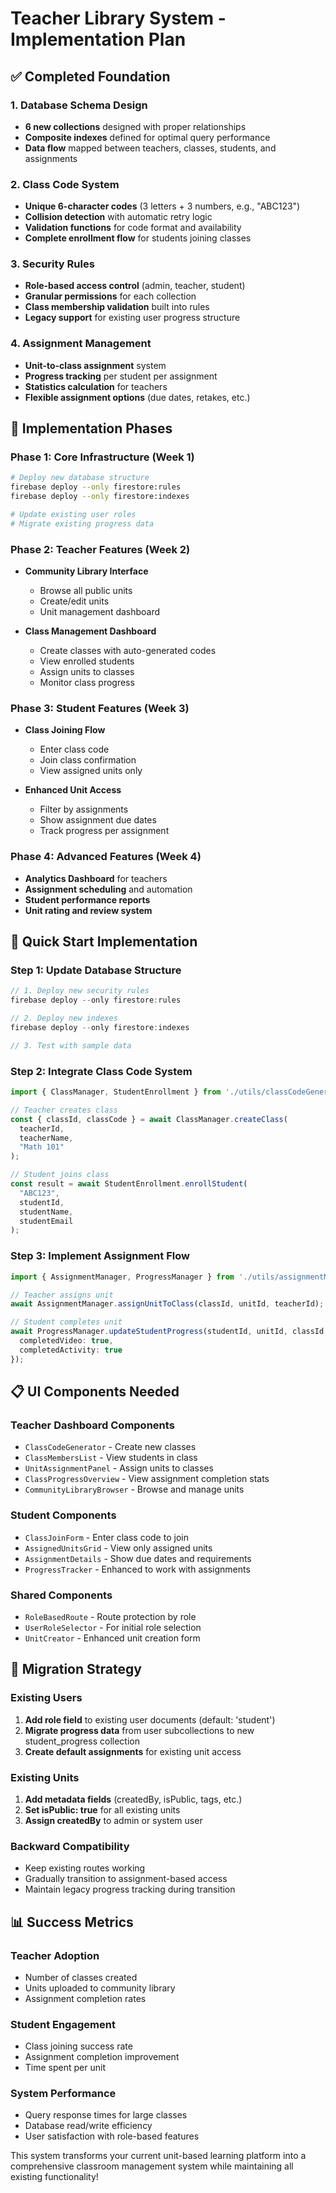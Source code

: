 # Teacher Library System - Implementation Plan

## ✅ Completed Foundation

### 1. Database Schema Design
- **6 new collections** designed with proper relationships
- **Composite indexes** defined for optimal query performance
- **Data flow** mapped between teachers, classes, students, and assignments

### 2. Class Code System
- **Unique 6-character codes** (3 letters + 3 numbers, e.g., "ABC123")
- **Collision detection** with automatic retry logic
- **Validation functions** for code format and availability
- **Complete enrollment flow** for students joining classes

### 3. Security Rules
- **Role-based access control** (admin, teacher, student)
- **Granular permissions** for each collection
- **Class membership validation** built into rules
- **Legacy support** for existing user progress structure

### 4. Assignment Management
- **Unit-to-class assignment** system
- **Progress tracking** per student per assignment
- **Statistics calculation** for teachers
- **Flexible assignment options** (due dates, retakes, etc.)

## 🔄 Implementation Phases

### Phase 1: Core Infrastructure (Week 1)
```bash
# Deploy new database structure
firebase deploy --only firestore:rules
firebase deploy --only firestore:indexes

# Update existing user roles
# Migrate existing progress data
```

### Phase 2: Teacher Features (Week 2)
- **Community Library Interface**
  - Browse all public units
  - Create/edit units
  - Unit management dashboard

- **Class Management Dashboard**
  - Create classes with auto-generated codes
  - View enrolled students
  - Assign units to classes
  - Monitor class progress

### Phase 3: Student Features (Week 3)
- **Class Joining Flow**
  - Enter class code
  - Join class confirmation
  - View assigned units only

- **Enhanced Unit Access**
  - Filter by assignments
  - Show assignment due dates
  - Track progress per assignment

### Phase 4: Advanced Features (Week 4)
- **Analytics Dashboard** for teachers
- **Assignment scheduling** and automation
- **Student performance reports**
- **Unit rating and review system**

## 🚀 Quick Start Implementation

### Step 1: Update Database Structure
```typescript
// 1. Deploy new security rules
firebase deploy --only firestore:rules

// 2. Deploy new indexes
firebase deploy --only firestore:indexes

// 3. Test with sample data
```

### Step 2: Integrate Class Code System
```typescript
import { ClassManager, StudentEnrollment } from './utils/classCodeGenerator';

// Teacher creates class
const { classId, classCode } = await ClassManager.createClass(
  teacherId,
  teacherName,
  "Math 101"
);

// Student joins class
const result = await StudentEnrollment.enrollStudent(
  "ABC123",
  studentId,
  studentName,
  studentEmail
);
```

### Step 3: Implement Assignment Flow
```typescript
import { AssignmentManager, ProgressManager } from './utils/assignmentManager';

// Teacher assigns unit
await AssignmentManager.assignUnitToClass(classId, unitId, teacherId);

// Student completes unit
await ProgressManager.updateStudentProgress(studentId, unitId, classId, {
  completedVideo: true,
  completedActivity: true
});
```

## 📋 UI Components Needed

### Teacher Dashboard Components
- `ClassCodeGenerator` - Create new classes
- `ClassMembersList` - View students in class
- `UnitAssignmentPanel` - Assign units to classes
- `ClassProgressOverview` - View assignment completion stats
- `CommunityLibraryBrowser` - Browse and manage units

### Student Components
- `ClassJoinForm` - Enter class code to join
- `AssignedUnitsGrid` - View only assigned units
- `AssignmentDetails` - Show due dates and requirements
- `ProgressTracker` - Enhanced to work with assignments

### Shared Components
- `RoleBasedRoute` - Route protection by role
- `UserRoleSelector` - For initial role selection
- `UnitCreator` - Enhanced unit creation form

## 🔧 Migration Strategy

### Existing Users
1. **Add role field** to existing user documents (default: 'student')
2. **Migrate progress data** from user subcollections to new student_progress collection
3. **Create default assignments** for existing unit access

### Existing Units
1. **Add metadata fields** (createdBy, isPublic, tags, etc.)
2. **Set isPublic: true** for all existing units
3. **Assign createdBy** to admin or system user

### Backward Compatibility
- Keep existing routes working
- Gradually transition to assignment-based access
- Maintain legacy progress tracking during transition

## 📊 Success Metrics

### Teacher Adoption
- Number of classes created
- Units uploaded to community library
- Assignment completion rates

### Student Engagement
- Class joining success rate
- Assignment completion improvement
- Time spent per unit

### System Performance
- Query response times for large classes
- Database read/write efficiency
- User satisfaction with role-based features

This system transforms your current unit-based learning platform into a comprehensive classroom management system while maintaining all existing functionality!